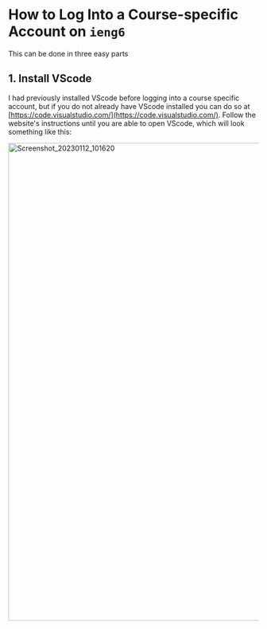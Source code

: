 # How to Log Into a Course-specific Account on `ieng6`

This can be done in three easy parts

## 1. Install VScode

I had previously installed VScode before logging into a course specific account,
but if you do not already have VScode installed you can do so at [https://code.visualstudio.com/](https://code.visualstudio.com/).
Follow the website's instructions until you are able to open VScode, which will look something like this:

<img width="960" alt="Screenshot_20230112_101620" src="https://user-images.githubusercontent.com/97120058/212162766-ba840a7d-06aa-47df-9153-495fc6307b39.png">

